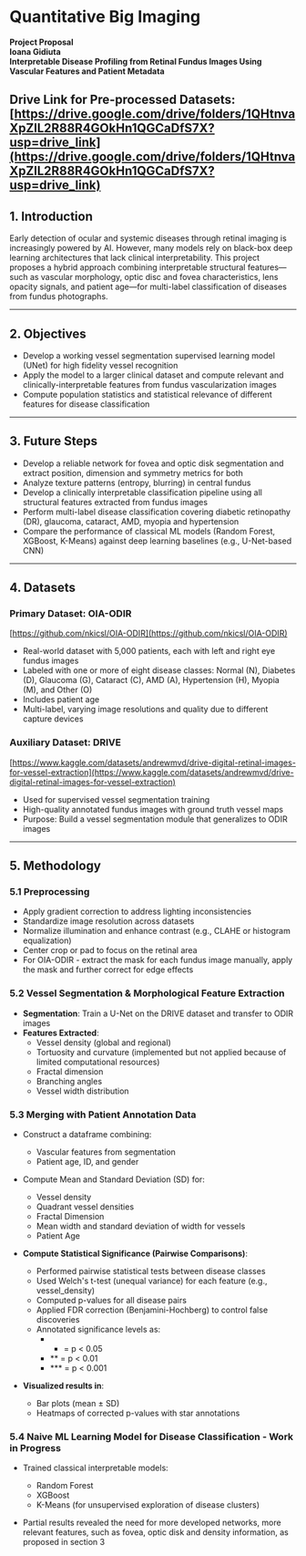 # Quantitative Big Imaging

**Project Proposal**  
**Ioana Gidiuta**  
**Interpretable Disease Profiling from Retinal Fundus Images Using Vascular Features and Patient Metadata**

Drive Link for Pre-processed Datasets: [https://drive.google.com/drive/folders/1QHtnvaXpZlL2R88R4GOkHn1QGCaDfS7X?usp=drive_link](https://drive.google.com/drive/folders/1QHtnvaXpZlL2R88R4GOkHn1QGCaDfS7X?usp=drive_link)
---

## 1. Introduction

Early detection of ocular and systemic diseases through retinal imaging is increasingly powered by AI. However, many models rely on black-box deep learning architectures that lack clinical interpretability. This project proposes a hybrid approach combining interpretable structural features—such as vascular morphology, optic disc and fovea characteristics, lens opacity signals, and patient age—for multi-label classification of diseases from fundus photographs.

---

## 2. Objectives

- Develop a working vessel segmentation supervised learning model (UNet) for high fidelity vessel recognition  
- Apply the model to a larger clinical dataset and compute relevant and clinically-interpretable features from fundus vascularization images  
- Compute population statistics and statistical relevance of different features for disease classification  

---

## 3. Future Steps

- Develop a reliable network for fovea and optic disk segmentation and extract position, dimension and symmetry metrics for both  
- Analyze texture patterns (entropy, blurring) in central fundus  
- Develop a clinically interpretable classification pipeline using all structural features extracted from fundus images  
- Perform multi-label disease classification covering diabetic retinopathy (DR), glaucoma, cataract, AMD, myopia and hypertension  
- Compare the performance of classical ML models (Random Forest, XGBoost, K-Means) against deep learning baselines (e.g., U-Net-based CNN)  

---

## 4. Datasets

### Primary Dataset: OIA-ODIR  
[https://github.com/nkicsl/OIA-ODIR](https://github.com/nkicsl/OIA-ODIR)  

- Real-world dataset with 5,000 patients, each with left and right eye fundus images  
- Labeled with one or more of eight disease classes: Normal (N), Diabetes (D), Glaucoma (G), Cataract (C), AMD (A), Hypertension (H), Myopia (M), and Other (O)  
- Includes patient age  
- Multi-label, varying image resolutions and quality due to different capture devices  

### Auxiliary Dataset: DRIVE  
[https://www.kaggle.com/datasets/andrewmvd/drive-digital-retinal-images-for-vessel-extraction](https://www.kaggle.com/datasets/andrewmvd/drive-digital-retinal-images-for-vessel-extraction)  

- Used for supervised vessel segmentation training  
- High-quality annotated fundus images with ground truth vessel maps  
- Purpose: Build a vessel segmentation module that generalizes to ODIR images  

---

## 5. Methodology

### 5.1 Preprocessing

- Apply gradient correction to address lighting inconsistencies  
- Standardize image resolution across datasets  
- Normalize illumination and enhance contrast (e.g., CLAHE or histogram equalization)  
- Center crop or pad to focus on the retinal area  
- For OIA-ODIR - extract the mask for each fundus image manually, apply the mask and further correct for edge effects  

### 5.2 Vessel Segmentation & Morphological Feature Extraction

- **Segmentation**: Train a U-Net on the DRIVE dataset and transfer to ODIR images  
- **Features Extracted**:  
  - Vessel density (global and regional)  
  - Tortuosity and curvature (implemented but not applied because of limited computational resources)  
  - Fractal dimension  
  - Branching angles  
  - Vessel width distribution  

### 5.3 Merging with Patient Annotation Data

- Construct a dataframe combining:  
  - Vascular features from segmentation  
  - Patient age, ID, and gender  

- Compute Mean and Standard Deviation (SD) for:  
  - Vessel density  
  - Quadrant vessel densities  
  - Fractal Dimension  
  - Mean width and standard deviation of width for vessels  
  - Patient Age  

- **Compute Statistical Significance (Pairwise Comparisons)**:  
  - Performed pairwise statistical tests between disease classes  
  - Used Welch's t-test (unequal variance) for each feature (e.g., vessel_density)  
  - Computed p-values for all disease pairs  
  - Applied FDR correction (Benjamini-Hochberg) to control false discoveries  
  - Annotated significance levels as:  
    - * = p < 0.05  
    - ** = p < 0.01  
    - *** = p < 0.001  

- **Visualized results in**:  
  - Bar plots (mean ± SD)  
  - Heatmaps of corrected p-values with star annotations  

### 5.4 Naive ML Learning Model for Disease Classification - Work in Progress

- Trained classical interpretable models:  
  - Random Forest  
  - XGBoost  
  - K-Means (for unsupervised exploration of disease clusters)  

- Partial results revealed the need for more developed networks, more relevant features, such as fovea, optic disk and density information, as proposed in section 3
